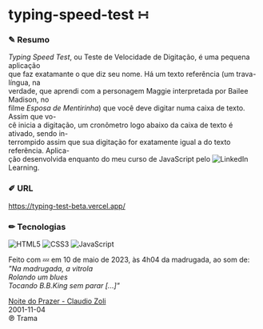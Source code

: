 # typing-speed-test ∺  

### ✎ Resumo
*Typing Speed Test*, ou Teste de Velocidade de Digitação, é uma pequena aplicação  
que faz exatamante o que diz seu nome. Há um texto referência (um trava-língua, na  
verdade, que aprendi com a personagem Maggie interpretada por Bailee Madison, no  
filme *Esposa de Mentirinha*) que você deve digitar numa caixa de texto. Assim que vo-  
cê inicia a digitação, um cronômetro logo abaixo da caixa de texto é ativado, sendo in-   
terrompido assim que sua digitação for exatamente igual a do texto referência. Aplica-  
ção desenvolvida enquanto do meu curso de JavaScript pelo  ![LinkedIn](https://img.shields.io/badge/LinkedIn-0077B5?style=plastic&logo=linkedin&logoColor=white)  Learning.  

### ✐ URL  
https://typing-test-beta.vercel.app/  

### ✏ Tecnologias  
![HTML5](https://img.shields.io/badge/html5-%23E34F26.svg?style=plastic&logo=html5&logoColor=white) ![CSS3](https://img.shields.io/badge/css3-%231572B6.svg?style=plastic&logo=css3&logoColor=white) ![JavaScript](https://img.shields.io/badge/javascript-%23323330.svg?style=plastic&logo=javascript&logoColor=%23F7DF1E)

Feito com 💤 em 10 de maio de 2023, às 4h04 da madrugada, ao som de:    
*"Na madrugada, a vitrola  
Rolando um blues  
Tocando B.B.King sem parar [...]"*  

[Noite do Prazer - Claudio Zoli](https://www.youtube.com/watch?v=1hzbRFXqJ4A)  
2001-11-04  
℗ Trama
